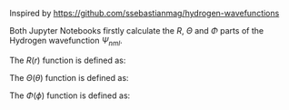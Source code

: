 Inspired by https://github.com/ssebastianmag/hydrogen-wavefunctions

Both Jupyter Notebooks firstly calculate the $R$, $\Theta$ and $\Phi$ parts of the Hydrogen wavefunction $\Psi_{nml}$.

The $R(r)$ function is defined as:

The $\Theta(\theta)$ function is defined as:

The $\Phi(\phi)$ function is defined as:
